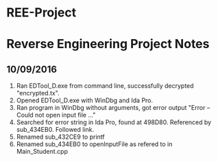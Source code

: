 # REE-Project
<h1>Reverse Engineering Project Notes</h1>
<h2>10/09/2016</h2>
<ol>
<li>Ran EDTool_D.exe from command line, successfully decrypted "encrypted.tx".</li>
<li>Opened EDTool_D.exe with WinDbg and Ida Pro.</li>
<li>Ran program in WinDbg without arguments, got error output "Error – Could not open input file ..."</li>
<li>Searched for error string in Ida Pro, found at 498D80.  Referenced by sub_434EB0.  Followed link.</li>
<li>Renamed sub_432CE9 to printf</li>
<li>Renamed sub_434EB0 to openInputFile as refered to in Main_Student.cpp</li>
</ol>
